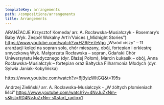 ```yaml
---
templateKey: arrangements
path: /compositions/arrangements
title: Arrangements
---
```


ARANŻACJE
Krzysztof Komeda/ arr. A. Rocławska-Musiałczyk - Rosemary’s Baby
Wyk. Zespół Wokalny Art’n’Voices („Midnight Stories”)
https://www.youtube.com/watch?v=HZ6jEe7eVgo
„Wśród ciszy” – 11 aranżacji kolęd na sopran solo, chór mieszany, obój, fortepian i orkiestrę smyczkową
Wyk. Małgorzata Rocławska – sopran, Gdański Chór Uniwersytetu Medycznego (dyr. Błażej Połom), Marcin Łukasik – obój,  Anna Rocławska-Musiałczyk – fortepian oraz Bałtycka Filharmonia Młodych (dyr. Sylwia Janiak-Kobylińska)

https://www.youtube.com/watch?v=6jByizWItGQ&t=195s

Andrzej Zieliński/ arr. A. Rocławska-Musiałczyk -  „W żółtych płomieniach liści”
https://www.youtube.com/watch?v=4NvJuZxNm-s&list=RD4NvJuZxNm-s&start_radio=1
